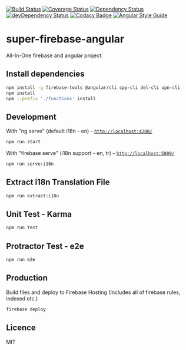[![Build Status](https://travis-ci.org/supermurat/super-firebase-angular.svg?branch=master)](https://travis-ci.org/supermurat/super-firebase-angular)
[![Coverage Status](https://coveralls.io/repos/github/supermurat/super-firebase-angular/badge.svg?branch=master)](https://coveralls.io/github/supermurat/super-firebase-angular?branch=master)
[![Dependency Status](https://david-dm.org/supermurat/super-firebase-angular.svg)](https://david-dm.org/supermurat/super-firebase-angular)
[![devDependency Status](https://david-dm.org/supermurat/super-firebase-angular/dev-status.svg)](https://david-dm.org/supermurat/super-firebase-angular?type=dev)
[![Codacy Badge](https://api.codacy.com/project/badge/Grade/d8bd28c7d9e4499aa0e0cee622fe2352)](https://www.codacy.com/app/supermurat/super-firebase-angular?utm_source=github.com&amp;utm_medium=referral&amp;utm_content=supermurat/super-firebase-angular&amp;utm_campaign=Badge_Grade)
[![Angular Style Guide](https://mgechev.github.io/angular2-style-guide/images/badge.svg)](https://angular.io/styleguide)

# super-firebase-angular
All-In-One firebase and angular project.

## Install dependencies
```sh
npm install -g firebase-tools @angular/cli cpy-cli del-cli opn-cli
npm install
npm --prefix './functions' install
```

## Development
With "ng serve" (default i18n - en) - [`http://localhost:4200/`](http://localhost:4200/)
```sh
npm run start
```
With "firebase serve" (i18n support - en, tr) - [`http://localhost:5000/`](http://localhost:5000/)
```sh
npm run serve:i18n
```

## Extract i18n Translation File
```sh
npm run extract:i18n
```

## Unit Test - Karma
```sh
npm run test
```

## Protractor Test - e2e 
```sh
npm run e2e
```

## Production

Build files and deploy to Firebase Hosting (Includes all of firebase rules, indexed etc.)

```sh
firebase deploy
```

## Licence

MIT